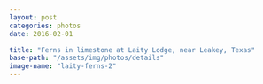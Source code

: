 ```yaml
---
layout: post
categories: photos
date: 2016-02-01

title: "Ferns in limestone at Laity Lodge, near Leakey, Texas"
base-path: "/assets/img/photos/details"
image-name: "laity-ferns-2"
---
```

